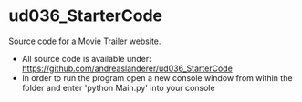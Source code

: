 # ud036_StarterCode
Source code for a Movie Trailer website.

* All source code is available under: https://github.com/andreaslanderer/ud036_StarterCode
* In order to run the program open a new console window from within the folder and enter 'python Main.py' into your console